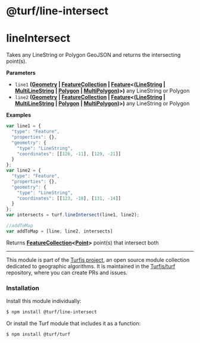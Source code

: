 # @turf/line-intersect

# lineIntersect

Takes any LineString or Polygon GeoJSON and returns the intersecting point(s).

**Parameters**

-   `line1` **([Geometry](http://geojson.org/geojson-spec.html#geometry) \| [FeatureCollection](http://geojson.org/geojson-spec.html#feature-collection-objects) \| [Feature](http://geojson.org/geojson-spec.html#feature-objects)&lt;([LineString](http://geojson.org/geojson-spec.html#linestring) \| [MultiLineString](http://geojson.org/geojson-spec.html#multilinestring) \| [Polygon](http://geojson.org/geojson-spec.html#polygon) \| [MultiPolygon](http://geojson.org/geojson-spec.html#multipolygon))>)** any LineString or Polygon
-   `line2` **([Geometry](http://geojson.org/geojson-spec.html#geometry) \| [FeatureCollection](http://geojson.org/geojson-spec.html#feature-collection-objects) \| [Feature](http://geojson.org/geojson-spec.html#feature-objects)&lt;([LineString](http://geojson.org/geojson-spec.html#linestring) \| [MultiLineString](http://geojson.org/geojson-spec.html#multilinestring) \| [Polygon](http://geojson.org/geojson-spec.html#polygon) \| [MultiPolygon](http://geojson.org/geojson-spec.html#multipolygon))>)** any LineString or Polygon

**Examples**

```javascript
var line1 = {
  "type": "Feature",
  "properties": {},
  "geometry": {
    "type": "LineString",
    "coordinates": [[126, -11], [129, -21]]
  }
};
var line2 = {
  "type": "Feature",
  "properties": {},
  "geometry": {
    "type": "LineString",
    "coordinates": [[123, -18], [131, -14]]
  }
};
var intersects = turf.lineIntersect(line1, line2);

//addToMap
var addToMap = [line, line2, intersects]
```

Returns **[FeatureCollection](http://geojson.org/geojson-spec.html#feature-collection-objects)&lt;[Point](http://geojson.org/geojson-spec.html#point)>** point(s) that intersect both

<!-- This file is automatically generated. Please don't edit it directly:
if you find an error, edit the source file (likely index.js), and re-run
./scripts/generate-readmes in the turf project. -->

---

This module is part of the [Turfjs project](http://turfjs.org/), an open source
module collection dedicated to geographic algorithms. It is maintained in the
[Turfjs/turf](https://github.com/Turfjs/turf) repository, where you can create
PRs and issues.

### Installation

Install this module individually:

```sh
$ npm install @turf/line-intersect
```

Or install the Turf module that includes it as a function:

```sh
$ npm install @turf/turf
```
